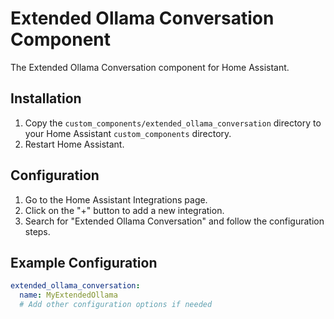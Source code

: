 # Extended Ollama Conversation Component

The Extended Ollama Conversation component for Home Assistant.

## Installation

1. Copy the `custom_components/extended_ollama_conversation` directory to your Home Assistant `custom_components` directory.
2. Restart Home Assistant.

## Configuration

1. Go to the Home Assistant Integrations page.
2. Click on the "+" button to add a new integration.
3. Search for "Extended Ollama Conversation" and follow the configuration steps.

## Example Configuration

```yaml
extended_ollama_conversation:
  name: MyExtendedOllama
  # Add other configuration options if needed
